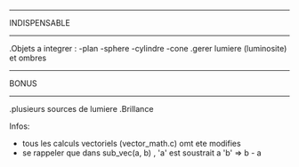 ______________________
INDISPENSABLE 
_____________________
.Objets a integrer :	-plan
						-sphere
						-cylindre
						-cone
.gerer lumiere (luminosite) et ombres

________________________
BONUS
________________________
.plusieurs sources de lumiere
.Brillance

Infos:
- tous les calculs vectoriels (vector_math.c) omt ete modifies
- se rappeler que dans sub_vec(a, b) , 'a' est soustrait a 'b' => b - a 
